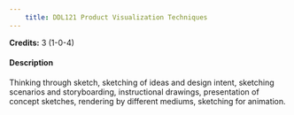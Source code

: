 ```yaml
---
    title: DDL121 Product Visualization Techniques
---
```

**Credits:** 3 (1-0-4)



#### Description 
Thinking through sketch, sketching of ideas and design intent, sketching scenarios and storyboarding, instructional drawings, presentation of concept sketches, rendering by different mediums, sketching for animation.